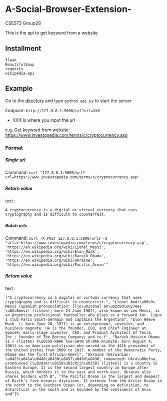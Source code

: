 # A-Social-Browser-Extension-
CSE573 Group28

This is the api to get keyword from a website
## Installment
```
flask
BeautifulSoup
requests
wikipedia-api
```
## Example
Go to the [directory](./mining/) and type `python api.py` to start the server

Endpoint: `http://127.0.0.1:5000/url?url=XXX`
- XXX is where you input the url

e.g. Get keyword from website: https://www.investopedia.com/terms/c/cryptocurrency.asp

### Format
##### Single url
Command: `curl "127.0.0.1:5000/url?url=https://www.investopedia.com/terms/c/cryptocurrency.asp"`
##### Return value
text :
```
A cryptocurrency is a digital or virtual currency that uses cryptography and is difficult to counterfeit.
```
##### Batch urls
Command: `curl -X POST 127.0.0.1:5000/urls -d "urls='https://www.investopedia.com/terms/c/cryptocurrency.asp', 'https://en.wikipedia.org/wiki/Lionel_Messi', 'https://en.wikipedia.org/wiki/Elon_Musk', 'https://en.wikipedia.org/wiki/Barack_Obama', 'https://en.wikipedia.org/wiki/Ukraine', 'https://en.wikipedia.org/wiki/Pacific_Ocean'"`

##### Return value
text :
```
["A cryptocurrency is a digital or virtual currency that uses cryptography and is difficult to counterfeit.", "Lionel Andr\u00e9s Messi (Spanish pronunciation: [ljo\u02c8nel an\u02c8d\u027ees \u02c8mesi] (listen); born 24 June 1987), also known as Leo Messi, is an Argentine professional footballer who plays as a forward for  Ligue 1 club Paris Saint-Germain and captains the Argentina", "Elon Reeve Musk  (; born June 28, 1971) is an entrepreneur, investor, and business magnate. He is the founder, CEO, and Chief Engineer at SpaceX; early-stage investor, CEO, and Product Architect of Tesla, Inc.; founder of The Boring Company; and co-f", "Barack Hussein Obama II ( (listen) b\u0259-RAHK hoo-SAYN oh-BAH-m\u0259; born August 4, 1961) is an American politician who served as the 44th president of the United States from 2009 to 2017. A member of the Democratic Party, Obama was the first African-Ameri", "Ukraine (Ukrainian: \u0423\u043a\u0440\u0430\u0457\u043d\u0430, romanized: Ukra\u00efna, pronounced [\u028akr\u0250\u02c8jin\u0250] (listen)) is a country in Eastern Europe. It is the second largest country in Europe after Russia, which borders it to the east and north-east. Ukraine also shares borders with B", "The Pacific Ocean is the largest and deepest of Earth's five oceanic divisions. It extends from the Arctic Ocean in the north to the Southern Ocean (or, depending on definition, to Antarctica) in the south and is bounded by the continents of Asia and"]%
```
